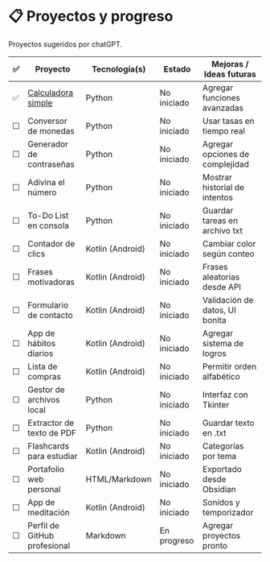 # 📋 Proyectos y progreso

Proyectos sugeridos por chatGPT.

| ✅ | Proyecto                              | Tecnología(s)       | Estado       | Mejoras / Ideas futuras              |
|----|---------------------------------------|---------------------|--------------|--------------------------------------|
| ✅ | [Calculadora simple](https://github.com/CabelloEduardo/calculadora-basica)                    | Python              | No iniciado  | Agregar funciones avanzadas          
| ☐  | Conversor de monedas                  | Python              | No iniciado  | Usar tasas en tiempo real            |
| ☐  | Generador de contraseñas              | Python              | No iniciado  | Agregar opciones de complejidad      |
| ☐  | Adivina el número                     | Python              | No iniciado  | Mostrar historial de intentos        |
| ☐  | To-Do List en consola                 | Python              | No iniciado  | Guardar tareas en archivo txt        |
| ☐  | Contador de clics                     | Kotlin (Android)    | No iniciado  | Cambiar color según conteo           |
| ☐  | Frases motivadoras                    | Kotlin (Android)    | No iniciado  | Frases aleatorias desde API          |
| ☐  | Formulario de contacto                | Kotlin (Android)    | No iniciado  | Validación de datos, UI bonita       |
| ☐  | App de hábitos diarios                | Kotlin (Android)    | No iniciado  | Agregar sistema de logros            |
| ☐  | Lista de compras                      | Kotlin (Android)    | No iniciado  | Permitir orden alfabético            |
| ☐  | Gestor de archivos local              | Python              | No iniciado  | Interfaz con Tkinter                 |
| ☐  | Extractor de texto de PDF             | Python              | No iniciado  | Guardar texto en .txt                |
| ☐  | Flashcards para estudiar              | Kotlin (Android)    | No iniciado  | Categorías por tema                  |
| ☐  | Portafolio web personal               | HTML/Markdown       | No iniciado  | Exportado desde Obsidian             |
| ☐  | App de meditación                     | Kotlin (Android)    | No iniciado  | Sonidos y temporizador               |
| ☐  | Perfil de GitHub profesional          | Markdown            | En progreso  | Agregar proyectos pronto             |
